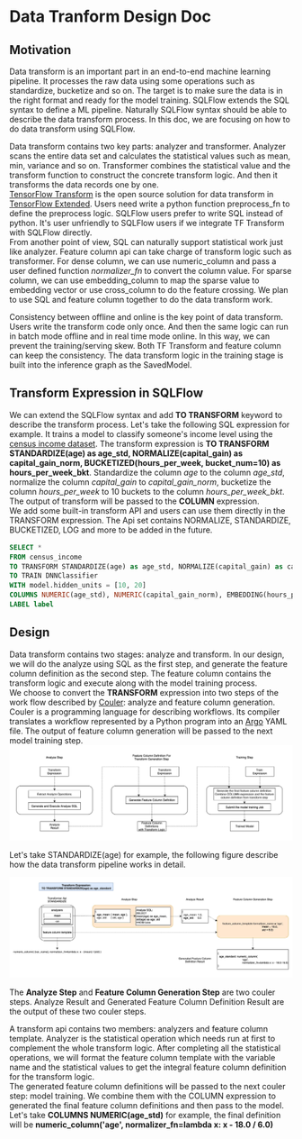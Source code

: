 # Data Tranform Design Doc

## Motivation

Data transform is an important part in an end-to-end machine learning pipeline. It processes the raw data using some operations such as standardize, bucketize and so on. The target is to make sure the data is in the right format and ready for the model training. SQLFlow extends the SQL syntax to define a ML pipeline. Naturally SQLFlow syntax should be able to describe the data transform process. In this doc, we are focusing on how to do data transform using SQLFlow.  

Data transform contains two key parts: analyzer and transformer. Analyzer scans the entire data set and calculates the statistical values such as mean, min, variance and so on. Transformer combines the statistical value and the transform function to construct the concrete transform logic. And then it transforms the data records one by one.  
[TensorFlow Transform](https://www.tensorflow.org/tfx/transform/get_started) is the open source solution for data transform in [TensorFlow Extended](https://www.tensorflow.org/tfx/guide). Users need write a python function preprocess_fn to define the preprocess logic. SQLFlow users prefer to write SQL instead of python. It's user unfriendly to SQLFlow users if we integrate TF Transform with SQLFlow directly.  
From another point of view, SQL can naturally support statistical work just like analyzer. Feature column api can take charge of transform logic such as transformer. For dense column, we can use numeric_column and pass a user defined function *normalizer_fn* to convert the column value. For sparse column, we can use embedding_column to map the sparse value to embedding vector or use cross_column to do the feature crossing. We plan to use SQL and feature column together to do the data transform work.  

Consistency between offline and online is the key point of data transform. Users write the transform code only once. And then the same logic can run in batch mode offline and in real time mode online. In this way, we can prevent the training/serving skew. Both TF Transform and feature column can keep the consistency. The data transform logic in the training stage is built into the inference graph as the SavedModel.  

## Transform Expression in SQLFlow

We can extend the SQLFlow syntax and add **TO TRANSFORM** keyword to describe the transform process. Let's take the following SQL expression for example. It trains a model to classify someone's income level using the [census income dataset](https://archive.ics.uci.edu/ml/datasets/Census+Income). The transform expression is **TO TRANSFORM STANDARDIZE(age) as age_std, NORMALIZE(capital_gain) as capital_gain_norm, BUCKETIZED(hours_per_week, bucket_num=10) as hours_per_week_bkt**. Standardize the column *age* to the column *age_std*, normalize the column *capital_gain* to *capital_gain_norm*, bucketize the column *hours_per_week* to 10 buckets to the column *hours_per_week_bkt*. The output of transform will be passed to the **COLUMN** expression.  
We add some built-in transform API and users can use them directly in the TRANSFORM expression. The Api set contains NORMALIZE, STANDARDIZE, BUCKETIZED, LOG and more to be added in the future.  

```SQL
SELECT *
FROM census_income
TO TRANSFORM STANDARDIZE(age) as age_std, NORMALIZE(capital_gain) as capital_gain_norm, BUCKETIZED(hours_per_week, bucket_num=10) as hours_per_week_bkt
TO TRAIN DNNClassifier
WITH model.hidden_units = [10, 20]
COLUMNS NUMERIC(age_std), NUMERIC(capital_gain_norm), EMBEDDING(hours_per_week_bkt, dim=128)
LABEL label
```

## Design

Data transform contains two stages: analyze and transform. In our design, we will do the analyze using SQL as the first step, and generate the feature column definition as the second step. The feature column contains the transform logic and execute along with the model training process.  
We choose to convert the **TRANSFORM** expression into two steps of the work flow described by [Couler](https://github.com/sql-machine-learning/sqlflow/blob/develop/python/couler/README.md): analyze and feature column generation. Couler is a programming language for describing workflows. Its compiler translates a workflow represented by a Python program into an [Argo](https://argoproj.github.io/) YAML file. The output of feature column generation will be passed to the next model training step.  
![data_transform_pipeline](../images/data_transform_pipeline.png)

Let's take STANDARDIZE(age) for example, the following figure describe how the data transform pipeline works in detail.  

![transform_steps](../images/transform_steps.png)

The **Analyze Step** and **Feature Column Generation Step** are two couler steps. Analyze Result and Generated Feature Column Definition Result are the output of these two couler steps.  

A transform api contains two members: analyzers and feature column template. Analyzer is the statistical operation which needs run at first to complement the whole transform logic. After completing all the statistical operations, we will format the feature column template with the variable name and the statistical values to get the integral feature column definition for the transform logic.  
The generated feature column definitions will be passed to the next couler step: model training. We combine them with the COLUMN expression to generated the final feature column definitions and then pass to the model. Let's take **COLUMNS NUMERIC(age_std)** for example, the final definition will be **numeric_column('age', normalizer_fn=lambda x: x - 18.0 / 6.0)**  
